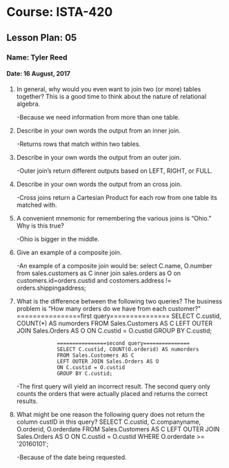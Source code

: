 # Course: ISTA-420
## Lesson Plan: 05
### Name: Tyler Reed
#### Date: 16 August, 2017

1. In general, why would you even want to join two (or more) tables together? This is a good time to think about the nature of relational algebra.

	-Because we need information from more than one table.
1. Describe in your own words the output from an inner join.

	-Returns rows that match within two tables.
1. Describe in your own words the output from an outer join.

	-Outer join’s return different outputs based on LEFT, RIGHT, or FULL. 
1. Describe in your own words the output from an cross join.

	-Cross joins return a Cartesian Product for each row from one table its matched with. 
1. A convenient mnemonic for remembering the various joins is “Ohio." Why is this true?

	-Ohio is bigger in the middle. 
1. Give an example of a composite join.

	-An example of a composite join would be:
	select C.name, O.number
	from sales.customers as C
	inner join sales.orders as O
	on customers.id=orders.custid and costomers.address != orders.shippingaddress;
1. What is the difference between the following two queries? The business problem is “How many orders do we have from each customer?" 
					================first query===============
					SELECT C.custid, COUNT(*) AS numorders
					FROM Sales.Customers AS C
					LEFT OUTER JOIN Sales.Orders AS O
					ON C.custid = O.custid
					GROUP BY C.custid;

					================second query===============
					SELECT C.custid, COUNT(O.orderid) AS numorders
					FROM Sales.Customers AS C
					LEFT OUTER JOIN Sales.Orders AS O
					ON C.custid = O.custid
					GROUP BY C.custid;

	-The first query will yield an incorrect result. The second query only counts the orders that were actually placed and returns the correct results.
1. What might be one reason the following query does not return the column custID in this query? 
					SELECT C.custid, C.companyname, O.orderid, O.orderdate
					FROM Sales.Customers AS C
					LEFT OUTER JOIN Sales.Orders AS O
					ON C.custid = O.custid
					WHERE O.orderdate >= '20160101';
	
	-Because of the date being requested.